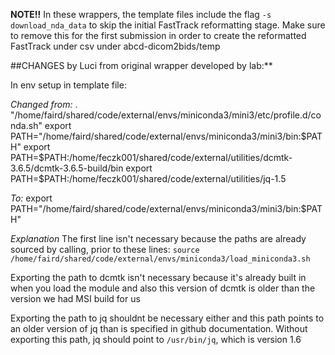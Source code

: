 **NOTE!!**
In these wrappers, the template files include the flag `-s download_nda_data` to skip the initial FastTrack reformatting stage. Make sure to remove this for the first submission in order to create the reformatted FastTrack under csv under abcd-dicom2bids/temp

##CHANGES by Luci from original wrapper developed by lab:**

In env setup in template file:

*Changed from:*
. "/home/faird/shared/code/external/envs/miniconda3/mini3/etc/profile.d/conda.sh"
export PATH="/home/faird/shared/code/external/envs/miniconda3/mini3/bin:$PATH"
export PATH=$PATH:/home/feczk001/shared/code/external/utilities/dcmtk-3.6.5/dcmtk-3.6.5-build/bin
export PATH=$PATH:/home/feczk001/shared/code/external/utilities/jq-1.5

*To:*
export PATH="/home/faird/shared/code/external/envs/miniconda3/mini3/bin:$PATH"

*Explanation*
The first line isn't necessary because the paths are already sourced by calling, prior to these lines: 
`source /home/faird/shared/code/external/envs/miniconda3/load_miniconda3.sh`

Exporting the path to dcmtk isn't necessary because it's already built in when you load the module and also this version of dcmtk is older than the version we had MSI build for us

Exporting the path to jq shouldnt be necessary either and this path points to an older version of jq than is specified in github documentation. Without exporting this path, jq should point to `/usr/bin/jq`, which is version 1.6
